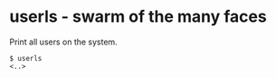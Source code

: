 userls - swarm of the many faces
================================
Print all users on the system.

```
$ userls
<..>
```
